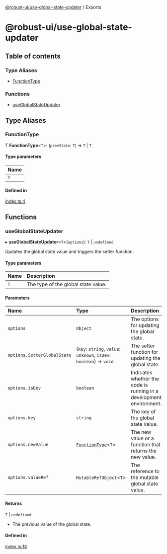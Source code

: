 [@robust-ui/use-global-state-updater](README.md) / Exports

# @robust-ui/use-global-state-updater

## Table of contents

### Type Aliases

- [FunctionType](modules.md#functiontype)

### Functions

- [useGlobalStateUpdater](modules.md#useglobalstateupdater)

## Type Aliases

### FunctionType

Ƭ **FunctionType**\<`T`\>: (`prevState`: `T`) => `T` \| `T`

#### Type parameters

| Name |
| :------ |
| `T` |

#### Defined in

[index.ts:4](https://github.com/nahuelRosas/robust-ui/blob/e04771a/packages/hooks/use-global-state-updater/src/index.ts#L4)

## Functions

### useGlobalStateUpdater

▸ **useGlobalStateUpdater**\<`T`\>(`options`): `T` \| `undefined`

Updates the global state value and triggers the setter function.

#### Type parameters

| Name | Description |
| :------ | :------ |
| `T` | The type of the global state value. |

#### Parameters

| Name | Type | Description |
| :------ | :------ | :------ |
| `options` | `Object` | The options for updating the global state. |
| `options.SetterGlobalState` | (`key`: `string`, `value`: `unknown`, `isDev`: `boolean`) => `void` | The setter function for updating the global state. |
| `options.isDev` | `boolean` | Indicates whether the code is running in a development environment. |
| `options.key` | `string` | The key of the global state value. |
| `options.newValue` | [`FunctionType`](modules.md#functiontype)\<`T`\> | The new value or a function that returns the new value. |
| `options.valueRef` | `MutableRefObject`\<`T`\> | The reference to the mutable global state value. |

#### Returns

`T` \| `undefined`

- The previous value of the global state.

#### Defined in

[index.ts:18](https://github.com/nahuelRosas/robust-ui/blob/e04771a/packages/hooks/use-global-state-updater/src/index.ts#L18)
